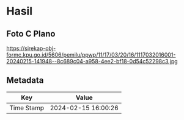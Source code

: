 # Hasil

## Foto C Plano

https://sirekap-obj-formc.kpu.go.id/5606/pemilu/ppwp/11/17/03/20/16/1117032016001-20240215-141948--8c689c04-a958-4ee2-bf18-0d54c52298c3.jpg


## Metadata

| Key        | Value               |
| ---------- | ------------------- |
| Time Stamp | 2024-02-15 16:00:26 |



